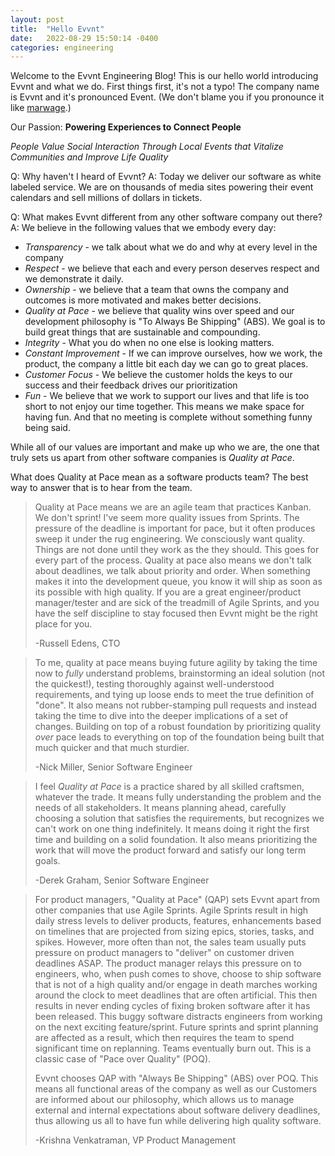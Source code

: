 ```yaml
---
layout: post
title:  "Hello Evvnt"
date:   2022-08-29 15:50:14 -0400
categories: engineering
---
```

Welcome to the Evvnt Engineering Blog! This is our hello world introducing Evvnt and what we do.
First things first, it's not a typo! The company name is Evvnt and it's pronounced Event. (We don't blame you if you pronounce it like [marwage](https://www.youtube.com/watch?v=3odMTPuzLwY).)

Our Passion: **Powering Experiences to Connect People**

*People Value Social Interaction Through Local Events that Vitalize Communities and Improve Life Quality*

Q: Why haven't I heard of Evvnt?
A: Today we deliver our software as white labeled service. We are on thousands of media sites powering their event calendars and sell millions of dollars in tickets.

Q: What makes Evvnt different from any other software company out there?
A: We believe in the following values that we embody every day:
* *Transparency* - we talk about what we do and why at every level in the company
* *Respect* - we believe that each and every person deserves respect and we demonstrate it daily.
* *Ownership* - we believe that a team that owns the company and outcomes is more motivated and makes better decisions.
* *Quality at Pace* - we believe that quality wins over speed and our development philosophy is "To Always Be Shipping" (ABS). We goal is to build great things that are sustainable and compounding.
* *Integrity* - What you do when no one else is looking matters.
* *Constant Improvement* - If we can improve ourselves, how we work, the product, the company a little bit each day we can go to great places.
* *Customer Focus* - We believe the customer holds the keys to our success and their feedback drives our prioritization
* *Fun* - We believe that we work to support our lives and that life is too short to not enjoy our time together. This means we make space for having fun. And that no meeting is complete without something funny being said.

While all of our values are important and make up who we are, the one that truly sets us apart from other software companies is *Quality at Pace*.

What does Quality at Pace mean as a software products team? The best way to answer that is to hear from the team.

> Quality at Pace means we are an agile team that practices Kanban. We don't sprint! 
> I've seem more quality issues from Sprints. The pressure of the deadline is important for pace, but it often produces 
> sweep it under the rug engineering. We consciously want quality. Things are not done until they work as the they should. 
> This goes for every part of the process. Quality at pace also means we don't talk about deadlines, we talk about priority and order.
> When something makes it into the development queue, you know it will ship as soon as its possible with high quality.
> If you are a great engineer/product manager/tester and are sick of the treadmill of Agile Sprints, and you have the 
> self discipline to stay focused then Evvnt might be the right place for you.
> 
> -Russell Edens, CTO

> To me, quality at pace means buying future agility by taking the time now to _fully_ understand problems, brainstorming an ideal solution (not the quickest!), testing thoroughly against well-understood requirements, and tying up loose ends to meet the true definition of "done". It also means not rubber-stamping pull requests and instead taking the time to dive into the deeper implications of a set of changes.
> Building on top of a robust foundation by prioritizing quality _over_ pace leads to everything on top of the foundation being built that much quicker and that much sturdier.
>
> -Nick Miller, Senior Software Engineer

> I feel _Quality at Pace_ is a practice shared by all skilled craftsmen, whatever the trade. It means fully understanding the problem and the
> needs of all stakeholders. It means planning ahead, carefully choosing a solution that satisfies the requirements, but recognizes we can't work 
> on one thing indefinitely. It means doing it right the first time and building on a solid foundation. It also means prioritizing the work that 
> will move the product forward and satisfy our long term goals.
> 
> -Derek Graham, Senior Software Engineer

> For product managers, "Quality at Pace" (QAP) sets Evvnt apart from other companies that use Agile Sprints. 
> Agile Sprints result in high daily stress levels to deliver products, features, enhancements based on timelines that are projected from sizing epics, stories, tasks, and spikes. 
> However, more often than not, the sales team usually puts pressure on product managers to "deliver" on customer driven deadlines ASAP. 
> The product manager relays this pressure on to engineers, who, when push comes to shove, choose to ship software that is not of a high quality and/or engage in death marches working around the clock to meet deadlines that are often artificial. 
> This then results in never ending cycles of fixing broken software after it has been released. 
> This buggy software distracts engineers from working on the next exciting feature/sprint. 
> Future sprints and sprint planning are affected as a result, which then requires the team to spend significant time on replanning. 
> Teams eventually burn out. This is a classic case of "Pace over Quality" (POQ).
> 
> Evvnt chooses QAP with "Always Be Shipping" (ABS) over POQ. 
> This means all functional areas of the company as well as our Customers are informed about our philosophy, which allows us to manage external and internal expectations about software delivery deadlines, thus allowing us all to have fun while delivering high quality software.
> 
> -Krishna Venkatraman, VP Product Management
